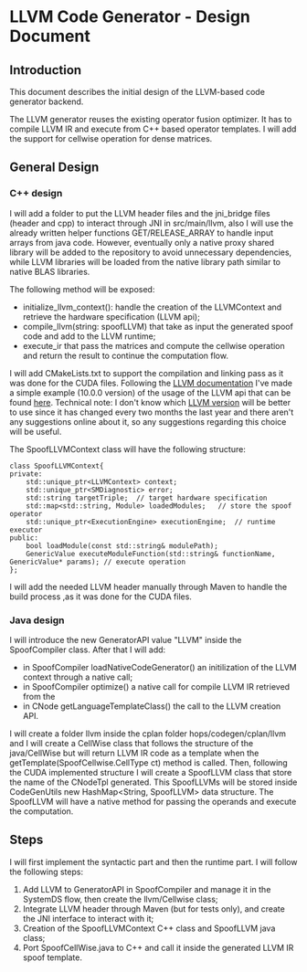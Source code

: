 <!--
{% comment %}
Licensed to the Apache Software Foundation (ASF) under one or more
contributor license agreements.  See the NOTICE file distributed with
this work for additional information regarding copyright ownership.
The ASF licenses this file to you under the Apache License, Version 2.0
(the "License"); you may not use this file except in compliance with
the License.  You may obtain a copy of the License at

http://www.apache.org/licenses/LICENSE-2.0

Unless required by applicable law or agreed to in writing, software
distributed under the License is distributed on an "AS IS" BASIS,
WITHOUT WARRANTIES OR CONDITIONS OF ANY KIND, either express or implied.
See the License for the specific language governing permissions and
limitations under the License.
{% end comment %}
-->

# LLVM Code Generator - Design Document 

## Introduction 
This document describes the initial design of the LLVM-based code generator backend.

The LLVM generator reuses the existing operator fusion optimizer. It has to compile LLVM IR and execute from C++ based operator templates. I will add the support for cellwise operation for dense matrices.   

## General Design

### C++ design 
I will add a folder to put the LLVM header files and the jni_bridge files (header and cpp) to interact through JNI in src/main/llvm, also I will use the already written helper functions GET/RELEASE_ARRAY to handle input arrays from java code. 
However, eventually only a native proxy shared library will be added to the repository to avoid unnecessary dependencies, while LLVM libraries will be loaded from the native library path similar to native BLAS libraries.

The following method will be exposed: 
- initialize_llvm_context(): handle the creation of the LLVMContext and retrieve the hardware specification (LLVM api); 
- compile_llvm(string: spoofLLVM) that take as input the generated spoof code and add to the LLVM runtime;
- execute_ir that pass the matrices and compute the cellwise operation and return the result to continue the computation flow. 

I will add CMakeLists.txt to support the compilation and linking pass as it was done for the CUDA files. Following the [LLVM documentation](https://llvm.org/doxygen/) I've made a simple example (10.0.0 version) of the usage of the LLVM api that can be found [here](https://github.com/FraCorti/llvm10.0.0-example/blob/main/main.cpp). Technical note: I don't know which [LLVM version](https://releases.llvm.org/) will be better to use since it has changed every two months the last year and there aren't any suggestions online about it, so any suggestions regarding this choice will be useful. 

The SpoofLLVMContext class will have the following structure: 

```
class SpoofLLVMContext{
private:
    std::unique_ptr<LLVMContext> context;  
    std::unique_ptr<SMDiagnostic> error;
    std::string targetTriple;  // target hardware specification 
    std::map<std::string, Module> loadedModules;   // store the spoof operator
    std::unique_ptr<ExecutionEngine> executionEngine;  // runtime executor
public:
    bool loadModule(const std::string& modulePath);
    GenericValue executeModuleFunction(std::string& functionName, GenericValue* params); // execute operation 
};
```

I will add the needed LLVM header manually through Maven to handle the build process ,as it was done for the CUDA files.

### Java design    
I will introduce the new GeneratorAPI value "LLVM" inside the SpoofCompiler class.
After that I will add: 
 - in SpoofCompiler loadNativeCodeGenerator() an initilization of the LLVM context through a native call; 
 - in SpoofCompiler optimize() a native call for compile LLVM IR retrieved from the 
 - in CNode getLanguageTemplateClass() the call to the LLVM creation API. 

I will create a folder llvm inside the cplan folder hops/codegen/cplan/llvm and I will create a CellWise class that follows the structure of the java/CellWise but will return LLVM IR code as a template when the getTemplate(SpoofCellwise.CellType ct) method is called.
Then, following the CUDA implemented structure I will create a SpoofLLVM class that store the name of the CNodeTpl generated. This SpoofLLVMs will be stored inside CodeGenUtils new HashMap<String, SpoofLLVM>  data structure. The SpoofLLVM will have a native method for passing the operands and execute the computation. 

## Steps 
I will first implement the syntactic part and then the runtime part. I will follow the following steps: 
1. Add LLVM to GeneratorAPI in SpoofCompiler and manage it in the SystemDS flow,  then create the llvm/Cellwise class;  
2. Integrate LLVM header through Maven (but for tests only), and create the JNI interface to interact with it; 
3. Creation of the SpoofLLVMContext C++ class and SpoofLLVM java class; 
4. Port SpoofCellWise.java to C++ and call it inside the generated LLVM IR spoof template.
 